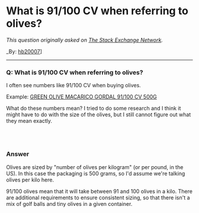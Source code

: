 ﻿# What is 91/100 CV when referring to olives?

_This question originally asked on [The Stack Exchange Network](https://cooking.stackexchange.com/q/115881)._

_By: [hb20007](https://cooking.stackexchange.com/u/55728)]
<br><hr>
### Q: What is 91/100 CV when referring to olives?
<p>I often see numbers like 91/100 CV when buying olives.</p>
<p>Example: <a href="https://delicias-uk.com/en/inicio/6555-green-olive-macarico-91100-cv-500g" rel="nofollow noreferrer">GREEN OLIVE MACARICO GORDAL 91/100 CV 500G</a></p>
<p>What do these numbers mean? I tried to do some research and I think it might have to do with the size of the olives, but I still cannot figure out what they mean exactly.</p>

<br><br>
### Answer 
<p>Olives are sized by &quot;number of olives per kilogram&quot; (or per pound, in the US). In this case the packaging is 500 grams, so I'd assume we're talking olives per kilo here.</p>
<p>91/100 olives mean that it will take between 91 and 100 olives in a kilo. There are additional requirements to ensure consistent sizing, so that there isn't a mix of golf balls and tiny olives in a given container.</p>

